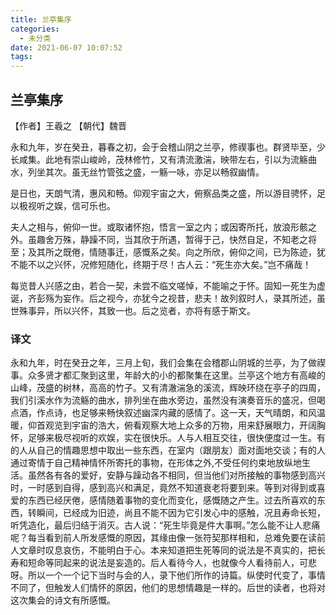 ```yaml
---
title: 兰亭集序
categories:
  - 未分类
date: 2021-06-07 10:07:52
tags:
---
```

## 兰亭集序

【作者】王羲之 【朝代】魏晋


永和九年，岁在癸丑，暮春之初，会于会稽山阴之兰亭，修禊事也。群贤毕至，少长咸集。此地有崇山峻岭，茂林修竹，又有清流激湍，映带左右，引以为流觞曲水，列坐其次。虽无丝竹管弦之盛，一觞一咏，亦足以畅叙幽情。

是日也，天朗气清，惠风和畅。仰观宇宙之大，俯察品类之盛，所以游目骋怀，足以极视听之娱，信可乐也。

夫人之相与，俯仰一世。或取诸怀抱，悟言一室之内；或因寄所托，放浪形骸之外。虽趣舍万殊，静躁不同，当其欣于所遇，暂得于己，快然自足，不知老之将至；及其所之既倦，情随事迁，感慨系之矣。向之所欣，俯仰之间，已为陈迹，犹不能不以之兴怀，况修短随化，终期于尽！古人云：“死生亦大矣。”岂不痛哉！

每览昔人兴感之由，若合一契，未尝不临文嗟悼，不能喻之于怀。固知一死生为虚诞，齐彭殇为妄作。后之视今，亦犹今之视昔，悲夫！故列叙时人，录其所述，虽世殊事异，所以兴怀，其致一也。后之览者，亦将有感于斯文。

### 译文

永和九年，时在癸丑之年，三月上旬，我们会集在会稽郡山阴城的兰亭，为了做禊事。众多贤才都汇聚到这里，年龄大的小的都聚集在这里。兰亭这个地方有高峻的山峰，茂盛的树林，高高的竹子。又有清澈湍急的溪流，辉映环绕在亭子的四周，我们引溪水作为流觞的曲水，排列坐在曲水旁边，虽然没有演奏音乐的盛况，但喝点酒，作点诗，也足够来畅快叙述幽深内藏的感情了。这一天，天气晴朗，和风温暖，仰首观览到宇宙的浩大，俯看观察大地上众多的万物，用来舒展眼力，开阔胸怀，足够来极尽视听的欢娱，实在很快乐。人与人相互交往，很快便度过一生。有的人从自己的情趣思想中取出一些东西，在室内（跟朋友）面对面地交谈；有的人通过寄情于自己精神情怀所寄托的事物，在形体之外,不受任何约束地放纵地生活。虽然各有各的爱好，安静与躁动各不相同，但当他们对所接触的事物感到高兴时，一时感到自得，感到高兴和满足，竟然不知道衰老将要到来。等到对得到或喜爱的东西已经厌倦，感情随着事物的变化而变化，感慨随之产生。过去所喜欢的东西，转瞬间，已经成为旧迹，尚且不能不因为它引发心中的感触，况且寿命长短，听凭造化，最后归结于消灭。古人说：“死生毕竟是件大事啊。”怎么能不让人悲痛呢？每当看到前人所发感慨的原因，其缘由像一张符契那样相和，总难免要在读前人文章时叹息哀伤，不能明白于心。本来知道把生死等同的说法是不真实的，把长寿和短命等同起来的说法是妄造的。后人看待今人，也就像今人看待前人，可悲呀。所以一个一个记下当时与会的人，录下他们所作的诗篇。纵使时代变了，事情不同了，但触发人们情怀的原因，他们的思想情趣是一样的。后世的读者，也将对这次集会的诗文有所感慨。